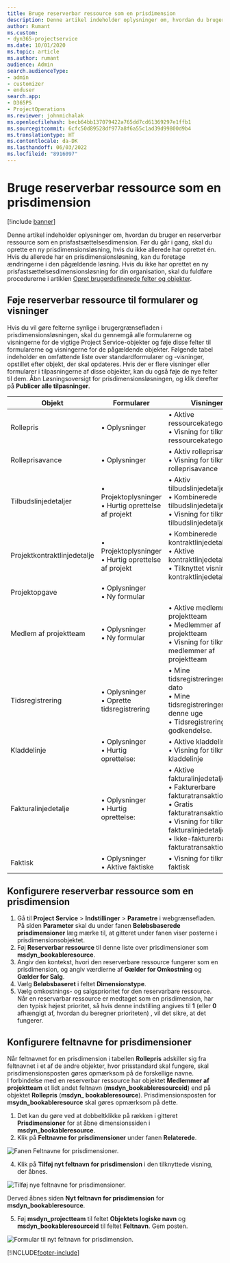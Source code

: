 ```yaml
---
title: Bruge reserverbar ressource som en prisdimension
description: Denne artikel indeholder oplysninger om, hvordan du bruger en reserverbar ressource som en prisfastsættelsesdimension.
author: Rumant
ms.custom:
- dyn365-projectservice
ms.date: 10/01/2020
ms.topic: article
ms.author: rumant
audience: Admin
search.audienceType:
- admin
- customizer
- enduser
search.app:
- D365PS
- ProjectOperations
ms.reviewer: johnmichalak
ms.openlocfilehash: becb64bb137079422a765dd7cd61369297e1ffb1
ms.sourcegitcommit: 6cfc50d89528df977a8f6a55c1ad39d99800d9b4
ms.translationtype: HT
ms.contentlocale: da-DK
ms.lasthandoff: 06/03/2022
ms.locfileid: "8916097"
---
```

# <a name="use-bookable-resource-as-a-pricing-dimension"></a>Bruge reserverbar ressource som en prisdimension

[!include [banner](../includes/psa-now-project-operations.md)]

Denne artikel indeholder oplysninger om, hvordan du bruger en reserverbar ressource som en prisfastsættelsesdimension. Før du går i gang, skal du oprette en ny prisdimensionsløsning, hvis du ikke allerede har oprettet én. Hvis du allerede har en prisdimensionsløsning, kan du foretage ændringerne i den pågældende løsning. Hvis du ikke har oprettet en ny prisfastsættelsesdimensionsløsning for din organisation, skal du fuldføre procedurerne i artiklen [Opret brugerdefinerede felter og objekter](create-custom-fields-entities.md).

## <a name="add-bookable-resource-to-forms-and-views"></a>Føje reserverbar ressource til formularer og visninger
Hvis du vil gøre felterne synlige i brugergrænsefladen i prisdimensionsløsningen, skal du gennemgå alle formularerne og visningerne for de vigtige Project Service-objekter og føje disse felter til formularerne og visningerne for de pågældende objekter.
Følgende tabel indeholder en omfattende liste over standardformularer og -visninger, opstillet efter objekt, der skal opdateres. Hvis der er flere visninger eller formularer i tilpasningerne af disse objekter, kan du også føje de nye felter til dem.
Åbn Løsningsoversigt for prisdimensionsløsningen, og klik derefter på **Publicer alle tilpasninger**.


|   Objekt        | Formularer   |Visninger        |
| ------------------------------|---------------------------------|----------------------------------|
|  Rollepris|• Oplysninger |• Aktive ressourcekategoripriser<br> • Visning for tilknyttede ressourcekategoripriser|
|  Rolleprisavance|• Oplysninger|• Aktiv rolleprisavance<br>• Visning for tilknyttet rolleprisavance|
|  Tilbudslinjedetaljer|• Projektoplysninger<br>• Hurtig oprettelse af projekt|• Aktiv tilbudslinjedetalje<br>• Kombinerede tilbudslinjedetaljer<br>• Visning for tilknyttet tilbudslinjedetalje|
|  Projektkontraktlinjedetalje|• Projektoplysninger<br>• Hurtig oprettelse af projekt|• Kombinerede kontraktlinjedetaljer<br>• Aktive kontraktlinjedetaljer<br>• Tilknyttet visning af kontraktlinjedetaljer|
|  Projektopgave|• Oplysninger<br>• Ny formular||
|  Medlem af projektteam|• Oplysninger<br>• Ny formular|• Aktive medlemmer af projektteam<br>• Medlemmer af projektteam<br>• Visning for tilknyttede medlemmer af projektteam|
|  Tidsregistrering|• Oplysninger<br>• Oprette tidsregistrering|• Mine tidsregistreringer efter dato<br>• Mine tidsregistreringer for denne uge<br>• Tidsregistreringer til godkendelse.|
|  Kladdelinje|• Oplysninger<br>• Hurtig oprettelse:|• Aktive kladdelinjer<br>• Visning for tilknyttet kladdelinje|
|  Fakturalinjedetalje|• Oplysninger<br>• Hurtig oprettelse:|• Aktive fakturalinjedetaljer<br>• Fakturerbare fakturatransaktioner<br>• Gratis fakturatransaktioner<br>• Visning for tilknyttede fakturalinjedetaljer<br>• Ikke-fakturerbar fakturatransaktion|
|  Faktisk|• Oplysninger<br>• Aktive faktiske|• Visning for tilknyttet faktisk|

## <a name="set-up-bookable-resource-as-a-pricing-dimension"></a>Konfigurere reserverbar ressource som en prisdimension

1. Gå til **Project Service** > **Indstillinger** > **Parametre** i webgrænsefladen. På siden **Parameter** skal du under fanen **Beløbsbaserede prisdimensioner** læg mærke til, at gitteret under fanen viser posterne i prisdimensionsobjektet. 
2. Føj **Reserverbar ressource** til denne liste over prisdimensioner som **msdyn_bookableresource**. 
3. Angiv den kontekst, hvori den reserverbare ressource fungerer som en prisdimension, og angiv værdierne af **Gælder for Omkostning** og **Gælder for Salg**.
4. Vælg **Beløbsbaseret** i feltet **Dimensionstype**. 
5. Vælg omkostnings- og salgsprioritet for den reservarbare ressource. Når en reservarbar ressource er medtaget som en prisdimension, har den typisk højest prioritet, så hvis denne indstilling angives til **1** (eller **0** afhængigt af, hvordan du beregner prioriteten) , vil det sikre, at det fungerer.

## <a name="set-up-pricing-dimension-field-names"></a>Konfigurere feltnavne for prisdimensioner

Når feltnavnet for en prisdimension i tabellen **Rollepris** adskiller sig fra feltnavnet i et af de andre objekter, hvor prisstandard skal fungere, skal prisdimensionsposten gøres opmærksom på de forskellige navne.    
I forbindelse med en reserverbar ressource har objektet **Medlemmer af projektteam** et lidt andet feltnavn (**msdyn_bookableresourceid**) end på objektet **Rollepris** (**msdyn_ bookableresource**). Prisdimensionsposten for **msydn_bookableresource** skal gøres opmærksom på dette. 
1. Det kan du gøre ved at dobbeltklikke på rækken i gitteret **Prisdimensioner** for at åbne dimensionssiden i **msdyn_bookableresource**.
2. Klik på **Feltnavne for prisdimensioner** under fanen **Relaterede**.

 ![Fanen Feltnavne for prisdimensioner.](media/PD-fieldname.png)

4. Klik på **Tilføj nyt feltnavn for prisdimension** i den tilknyttede visning, der åbnes.

 ![Tilføj nye feltnavne for prisdimensioner.](media/Add-NewPD-fieldname.png)


Derved åbnes siden **Nyt feltnavn for prisdimension** for **msdyn_bookableresource**. 

5. Føj **msdyn_projectteam** til feltet **Objektets logiske navn** og **msdyn_bookableresourceid** til feltet **Feltnavn**. Gem posten.

 ![Formular til nyt feltnavn for prisdimension.](media/PD-fieldname-Added.png)


[!INCLUDE[footer-include](../includes/footer-banner.md)]

